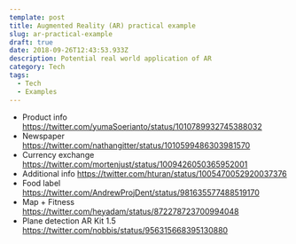 ```yaml
---
template: post
title: Augmented Reality (AR) practical example
slug: ar-practical-example
draft: true
date: 2018-09-26T12:43:53.933Z
description: Potential real world application of AR
category: Tech
tags:
  - Tech
  - Examples
---
```

* Product info https://twitter.com/yumaSoerianto/status/1010789932745388032
* Newspaper https://twitter.com/nathangitter/status/1010599486303981570
* Currency exchange https://twitter.com/mortenjust/status/1009426050365952001
* Additional info https://twitter.com/hturan/status/1005470052920037376
* Food label https://twitter.com/AndrewProjDent/status/981635577488519170
* Map + Fitness https://twitter.com/heyadam/status/872278723700994048
* Plane detection AR Kit 1.5 https://twitter.com/nobbis/status/956315668395130880
